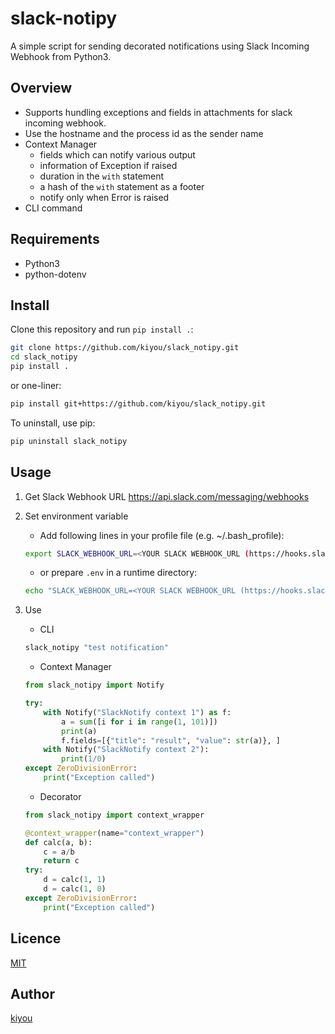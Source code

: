 # slack-notipy
A simple script for sending decorated notifications using Slack Incoming Webhook from Python3.

## Overview
- Supports hundling exceptions and fields in attachments for slack incoming webhook.
- Use the hostname and the process id as the sender name
- Context Manager
    - fields which can notify various output
    - information of Exception if raised
    - duration in the `with` statement
    - a hash of the `with` statement as a footer
    - notify only when Error is raised
- CLI command

## Requirements
- Python3
- python-dotenv

## Install
Clone this repository and run `pip install .`:

``` bash
git clone https://github.com/kiyou/slack_notipy.git
cd slack_notipy
pip install .
```

or one-liner:

``` bash
pip install git+https://github.com/kiyou/slack_notipy.git
```

To uninstall, use pip:

``` bash
pip uninstall slack_notipy
```

## Usage
1. Get Slack Webhook URL
    https://api.slack.com/messaging/webhooks

1. Set environment variable
    - Add following lines in your profile file (e.g. ~/.bash_profile):

    ``` sh
    export SLACK_WEBHOOK_URL=<YOUR SLACK WEBHOOK_URL (https://hooks.slack.com/services/*****/*****)>
    ```

    - or prepare `.env` in a runtime directory:

    ``` sh
    echo "SLACK_WEBHOOK_URL=<YOUR SLACK WEBHOOK_URL (https://hooks.slack.com/services/*****/*****)>" > .env
    ```

1. Use
    - CLI
    ``` bash
    slack_notipy "test notification"
    ```

    - Context Manager

    ``` python
    from slack_notipy import Notify

    try:
        with Notify("SlackNotify context 1") as f:
            a = sum([i for i in range(1, 101)])
            print(a)
            f.fields=[{"title": "result", "value": str(a)}, ]
        with Notify("SlackNotify context 2"):
            print(1/0)
    except ZeroDivisionError:
        print("Exception called")
    ```


    - Decorator

    ``` python
    from slack_notipy import context_wrapper

    @context_wrapper(name="context_wrapper")
    def calc(a, b):
        c = a/b
        return c
    try:
        d = calc(1, 1)
        d = calc(1, 0)
    except ZeroDivisionError:
        print("Exception called")
    ```

## Licence
[MIT](https://opensource.org/licenses/mit-license.php)

## Author
[kiyou](https://github.com/kiyou)
